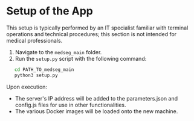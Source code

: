 # Setup of the App

This setup is typically performed by an IT specialist familiar with terminal operations and technical procedures; this section is not intended for medical professionals.

1. Navigate to the `medseg_main` folder.
2. Run the `setup.py` script with the following command:

```bash
   cd PATH_TO_medseg_main
   python3 setup.py

```

Upon execution:

- The server's IP address will be added to the parameters.json and config.js files for use in other functionalities.
- The various Docker images will be loaded onto the new machine.
